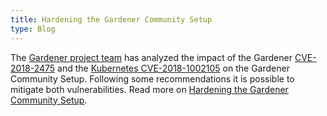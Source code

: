 ```yaml
---
title: Hardening the Gardener Community Setup
type: Blog
---
```


The [Gardener project team](https://github.com/gardener/gardener) has analyzed the impact of the Gardener [CVE-2018-2475](https://groups.google.com/forum/#!topic/gardener/Pom2Y70cDpw) and the [Kubernetes CVE-2018-1002105](https://groups.google.com/forum/#!topic/kubernetes-announce/GVllWCg6L88) on the Gardener Community Setup. Following some recommendations it is possible to mitigate both vulnerabilities. Read more on [Hardening the Gardener Community Setup](../readmore/hardening).